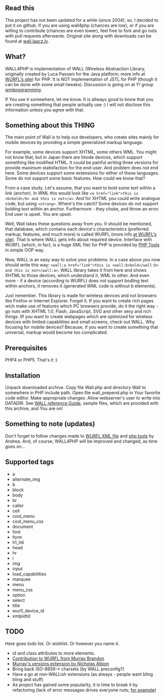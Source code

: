 
Read this
---------
This project has not been updated for a while (since 2004), so, I decided to put it on github. If you are using wall4php (chances are low), or if you are willing to contribute (chances are even lower), feel free to fork and go nuts with pull requests afterwards. Original site along with downloads can be found at [wall.laacz.lv](http://wall.laacz.lv/).

What?
-----

WALL4PHP is implementation of WALL (Wireless Abstraction Library, originally created by Luca Passani for the Java platform; more info at [WURFL's site](http://wurfl.sourceforge.net/java/wall.php)) for PHP. It is NOT implementation of JSTL for PHP (though it can be done with some small tweaks). Discussion is going on at Y! group [wmlprogramming](http://groups.yahoo.com/group/wmlprogramming/).

If You use it somewhere, let me know. It is allways good to know that you are creating something that people actually use :) I will not disclose this information unless you agree with that.

Something about this THING
--------------------------

The main point of Wall is to help out developers, who create sites mainly for mobile devices by providing a simple generalized markup language.

For example, some devices support XHTML, some others WML. You might not know that, but in Japan there are Imode devices, which support something like modified HTML. It could be painful writing three versions for provide maximum statisfaction for the end-user. And problem does not end here. Some devices support some extensions for either of these languages. Some do not support some basic features. How could we know that?

From a case study. Let's assume, that you want to bold some text within a link (anchor). In WML this would look like `<a href="link">this is <b>bold</b> and this is not</a>`. And for XHTML you could write analogue code, but using `<strong>`. Where's the catch? Some devices do not support bolding text within an anchor. Furthermore - they choke, and throw an error. End user is upset. You are upset.

Well, Wall takes these questions away from you. It should be mentioned, that database, which contains each device's characteristics (preferred markup, features, and much more) is called WURFL (more info [at WURFL's site](http://wurfl.sourceforge.net/)). That is where WALL gets info about required device. Interface with WURFL (which, in fact, is a huge XML file) for PHP is provided by [PHP Tools](http://wurfl.sourceforge.net/php/index.php) in simple OOP way.

Now, WALL is an easy way to solve your problems. In a case above you now should write this way: `<wall:a href="link">this is <wall:b>bold</wall:b> and this is not</wall:a>`. WALL library takes it from here and shows XHTML to those devices, which understand it, WML to other. And even more - if a device (according to WURFL) does not support bodling text within anchors, it removes it (generated WML code is without b elements).

Just remember. This library is made for wireless devices and not browsers like Firefox or Internet Explorer. Forget it. If you want to create rich pages wich make use of features which PC browsers provide, do it the right way - go nuts with XHTML 1.0, Flash, JavaScript, SVG and other sexy and rich things. IIf you want to create webpages which are optimized for wireless devices with limited capabilities and small screens, check out WALL. Why focusing for mobile devices? Because, if you want to create something that universal, markup would become too complicated.

Prerequisites
-------------

PHP4 or PHP5. That's it :)

Installation
------------

Unpack downloaded archive. Copy file Wall.php and directory Wall to somewhere in PHP include path. Open file wall_prepend.php in Your favorite code editor. Make appropriate changes. Allow webserver's user to write into DATADIR. See [WALL reference Guide](http://wurfl.sourceforge.net/java/refguide.php), sample files, which are provided with this archive, and You are on!

Something to note (updates)
---------------------------

Don't forget to follow changes made to [WURFL XML file](http://sourceforge.net/project/showfiles.php?group_id=55408&package_id=50315) and [php tools](http://wurfl.sourceforge.net/php/index.php) by Andrea. And, of course, WALL4PHP will be improved and changed, as time goes on...

Supported tags
--------------

* a
* alternate_img
* b
* block
* body
* br
* caller
* cell
* cool_menu
* cool_menu_css
* document
* font
* form
* h1_h6
* head
* hr
* i
* img
* input
* load_capabilities
* marquee
* menu
* menu_css
* option
* select
* title
* wurfl_device_id
* xmlpidtd

TODO
----

Here goes todo list. Or wishlist. Or however you name it.

* id and class attributes to more elements.
* [Contribution to WURFL from Murray Brandon](http://wurfl.sourceforge.net/java/contributions/brandon.php)
* [Murray's versions extension by Nicholas Albion](http://wurfl.sourceforge.net/java/contributions/nicholas.php)
* Bring back ISO-8859-* charsets (by WALL preconfig?)
* Have a go at non-WALLish extensions (as always - people want bling bling and stuff)
* As project has gained some popularity, it is time to break it by refactoring (lack of error messages drives everyone nuts; [for example](http://wurfl.sourceforge.net/utilities/wallify.php))
